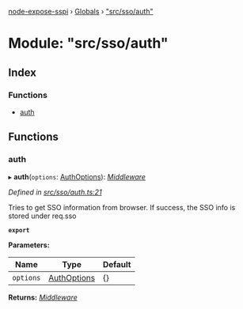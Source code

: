 [node-expose-sspi](../README.md) › [Globals](../globals.md) › ["src/sso/auth"](_src_sso_auth_.md)

# Module: "src/sso/auth"

## Index

### Functions

* [auth](_src_sso_auth_.md#auth)

## Functions

###  auth

▸ **auth**(`options`: [AuthOptions](../interfaces/_src_sso_interfaces_.authoptions.md)): *[Middleware](_src_sso_interfaces_.md#middleware)*

*Defined in [src/sso/auth.ts:21](https://github.com/jlguenego/node-expose-sspi/blob/3281b4b/src/sso/auth.ts#L21)*

Tries to get SSO information from browser. If success, the SSO info
is stored under req.sso

**`export`** 

**Parameters:**

Name | Type | Default |
------ | ------ | ------ |
`options` | [AuthOptions](../interfaces/_src_sso_interfaces_.authoptions.md) | {} |

**Returns:** *[Middleware](_src_sso_interfaces_.md#middleware)*
